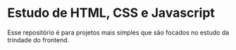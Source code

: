 # Estudo de HTML, CSS e Javascript

Esse repositório é para projetos mais simples que são focados no estudo da trindade do frontend.
